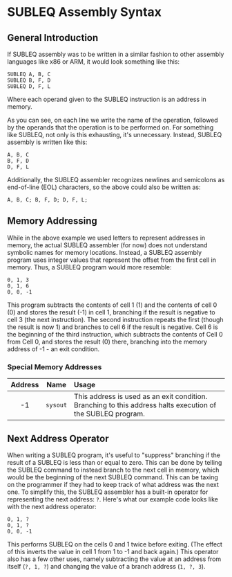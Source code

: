 SUBLEQ Assembly Syntax
======================

## General Introduction

If SUBLEQ assembly was to be written in a similar fashion to other assembly
languages like x86 or ARM, it would look something like this:

```
SUBLEQ A, B, C
SUBLEQ B, F, D
SUBLEQ D, F, L
```

Where each operand given to the SUBLEQ instruction is an address in memory.

As you can see, on each line we write the name of the operation, followed by
the operands that the operation is to be performed on. For something like
SUBLEQ, not only is this exhausting, it's unnecessary. Instead, SUBLEQ assembly
is written like this:

```
A, B, C
B, F, D
D, F, L
```

Additionally, the SUBLEQ assembler recognizes newlines and semicolons as
end-of-line (EOL) characters, so the above could also be written as:

```
A, B, C; B, F, D; D, F, L;
```

## Memory Addressing

While in the above example we used letters to represent addresses in memory,
the actual SUBLEQ assembler (for now) does not understand symbolic names for
memory locations. Instead, a SUBLEQ assembly program uses integer values that
represent the offset from the first cell in memory. Thus, a SUBLEQ program
would more resemble:

```
0, 1, 3
0, 1, 6
0, 0, -1
```

This program subtracts the contents of cell 1 (1) and the contents of cell 0
(0) and stores the result (-1) in cell 1, branching if the result is negative
to cell 3 (the next instruction). The second instruction repeats the first
(though the result is now 1) and branches to cell 6 if the result is negative.
Cell 6 is the beginning of the third instruction, which subtracts the contents
of Cell 0 from Cell 0, and stores the result (0) there, branching into the
memory address of -1 - an exit condition.

### Special Memory Addresses

| Address | Name | Usage |
|:-------:|:----:|:------|
|    -1   | `sysout` | This address is used as an exit condition. Branching to this address halts execution of the SUBLEQ program. |

## Next Address Operator

When writing a SUBLEQ program, it's useful to "suppress" branching if the
result of a SUBLEQ is less than or equal to zero. This can be done by telling
the SUBLEQ command to instead branch to the next cell in memory, which would be
the beginning of the next SUBLEQ command. This can be taxing on the programmer
if they had to keep track of what address was the next one. To simplify this,
the SUBLEQ assembler has a built-in operator for representing the next address:
`?`. Here's what our example code looks like with the next address operator:

```
0, 1, ?
0, 1, ?
0, 0, -1
```

This performs SUBLEQ on the cells 0 and 1 twice before exiting. (The effect of
this inverts the value in cell 1 from 1 to -1 and back again.) This operator
also has a few other uses, namely subtracting the value at an address from
itself (`?, 1, ?`) and changing the value of a branch address (`1, ?, 3`).
